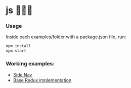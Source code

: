 # js :microscope::triangular_ruler::wrench:

### Usage
Inside each examples/folder with a package.json file, run:

```bash
npm install
npm start
```


### Working examples:
* [Side Nav](examples/ui/side_navigation/README.md)
* [Base Redux implementation](examples/redux/Getting-Started-with-Redux/README.md)

